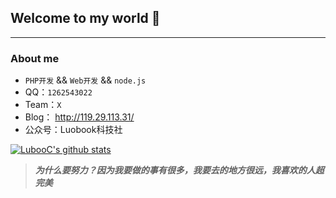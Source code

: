 ## Welcome to my world  👋
---
### About me

-  `PHP开发` && `Web开发` && `node.js`
- QQ：`1262543022`
- Team：`X`
- Blog： http://119.29.113.31/
- 公众号：Luobook科技社

[![LubooC's github stats](https://github-readme-stats.vercel.app/api?username=LubooC&show_icons=true&theme=dark)](https://github.com/anuraghazra/github-readme-stats)

> ***为什么要努力？因为我要做的事有很多，我要去的地方很远，我喜欢的人超完美***
